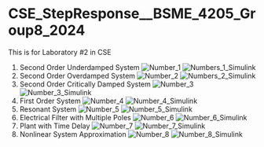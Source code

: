 # CSE_StepResponse__BSME_4205_Group8_2024
This is for Laboratory #2 in CSE
1. Second Order Underdamped System
![Number_1](https://github.com/JJME4205/CSE_StepResponse__BSME_4205_Group8_2024/assets/159037171/bef109cd-242c-4e21-a971-3d9b9bed61d5)
![Numbers_1_Simulink](https://github.com/JJME4205/CSE_StepResponse__BSME_4205_Group8_2024/assets/159037171/3dddb922-9518-4449-a5a8-de2ef2c57109)
2. Second Order Overdamped System
![Number_2](https://github.com/JJME4205/CSE_StepResponse__BSME_4205_Group8_2024/assets/159037171/a9a6709d-4dcb-4328-95ec-0aa6663a26da)
![Numbers_2_Simulink](https://github.com/JJME4205/CSE_StepResponse__BSME_4205_Group8_2024/assets/159037171/8fc067be-b99d-460d-85a2-f8c2f73a4ede)
3. Second Order Critically Damped System
![Number_3](https://github.com/JJME4205/CSE_StepResponse__BSME_4205_Group8_2024/assets/159040752/1bf12821-700c-404a-9d5d-351c510f1554)
![Number_3_Simulink](https://github.com/JJME4205/CSE_StepResponse__BSME_4205_Group8_2024/assets/159040752/4fde6ab1-b90e-4644-8e82-0930a096d39a)
4. First Order System
![Number_4](https://github.com/JJME4205/CSE_StepResponse__BSME_4205_Group8_2024/assets/159040752/4b524214-ba08-48bb-8cc4-28eb8e860630)
![Number_4_Simulink](https://github.com/JJME4205/CSE_StepResponse__BSME_4205_Group8_2024/assets/159040752/d5e349c9-5082-4088-9423-a7a12458f372)
5. Resonant System
![Number_5](https://github.com/JJME4205/CSE_StepResponse__BSME_4205_Group8_2024/assets/159036967/e41d02db-5cd8-4471-98f3-96a3ecdf3f45)
![Number_5_Simulink](https://github.com/JJME4205/CSE_StepResponse__BSME_4205_Group8_2024/assets/159036967/5d009d49-f5cb-4622-a304-8b8b6f405967)
6. Electrical Filter with Multiple Poles
![Number_6](https://github.com/JJME4205/CSE_StepResponse__BSME_4205_Group8_2024/assets/159036967/95365a6d-370c-4ebb-80c0-b051a14e7ae4)
![Number_6_Simulink](https://github.com/JJME4205/CSE_StepResponse__BSME_4205_Group8_2024/assets/159036967/1fac7446-eda0-4d1e-a70f-3884ac2e107e)
7. Plant with Time Delay
![Number_7](https://github.com/JJME4205/CSE_StepResponse__BSME_4205_Group8_2024/assets/159086810/40e6247a-69a3-4a58-b216-52c14f834f03)
![Number_7_Simulink](https://github.com/JJME4205/CSE_StepResponse__BSME_4205_Group8_2024/assets/159086810/ccabdd9d-0b7b-4082-ab3d-c7496155bf4d)
8. Nonlinear System Approximation
![Number_8](https://github.com/JJME4205/CSE_StepResponse__BSME_4205_Group8_2024/assets/159086810/fe3f3323-ded0-4e80-91e3-60acf6abd7fd)
![Number_8_Simulink](https://github.com/JJME4205/CSE_StepResponse__BSME_4205_Group8_2024/assets/159086810/8aec4baa-78c9-4a43-80f3-314e1997dd08)



